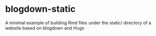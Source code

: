 # blogdown-static
A minimal example of building Rmd files under the static/ directory of a website based on blogdown and Hugo
